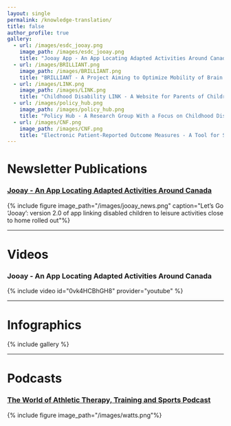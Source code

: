 ```yaml
---
layout: single
permalink: /knowledge-translation/
title: false
author_profile: true
gallery:
  - url: /images/esdc_jooay.png
    image_path: /images/esdc_jooay.png
    title: "Jooay App - An App Locating Adapted Activities Around Canada"
  - url: /images/BRILLIANT.png
    image_path: /images/BRILLIANT.png
    title: "BRILLIANT - A Project Aiming to Optimize Mobility of Brain Injury Patients"
  - url: /images/LINK.png
    image_path: /images/LINK.png
    title: "Childhood Disability LINK - A Website for Parents of Children With Disabilities"
  - url: /images/policy_hub.png
    image_path: /images/policy_hub.png
    title: "Policy Hub - A Research Group With a Focus on Childhood Disability Policy"
  - url: /images/CNF.png
    image_path: /images/CNF.png
    title: "Electronic Patient-Reported Outcome Measures - A Tool for Spinal Cord Injury Patients"
---
```


# Newsletter Publications

### [Jooay - An App Locating Adapted Activities Around Canada](https://publications.mcgill.ca/medenews/2018/11/16/lets-go-jooay-version-2-0-of-app-linking-disabled-children-to-leisure-activities-close-to-home-rolled-out/)
{% include figure image_path="/images/jooay_news.png" caption="Let’s Go ‘Jooay’: version 2.0 of app linking disabled children to leisure activities close to home rolled out"%}

------

# Videos

### Jooay - An App Locating Adapted Activities Around Canada
{% include video id="0vk4HCBhGH8" provider="youtube" %}

------

# Infographics

{% include gallery %}

------

# Podcasts

### [The World of Athletic Therapy, Training and Sports Podcast](https://www.facebook.com/thewattspodcast/)
{% include figure image_path="/images/watts.png"%}